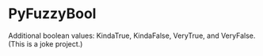 # PyFuzzyBool
Additional boolean values: KindaTrue, KindaFalse, VeryTrue, and VeryFalse. (This is a joke project.)
